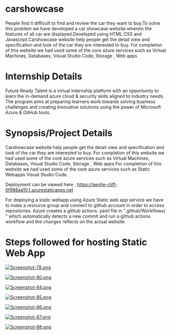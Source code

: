 # carshowcase
People find it difficult to find and review the car they want to buy.To solve this problem we have developed a car showcase website wherein the features of all car are displayed.Developed using HTML CSS and Javascript.Carshowcase website help people get the detail view and specification and look of the car they are interested to buy. For completion of this website we had used some of the core azure services such as Virtual Machines, Databases, Visual Studio Code, Storage , Web apps

# Internship Details
Future Ready Talent is a virtual internship platform with an opportunity to learn the in-demand azure cloud & security skills aligned to industry needs. The program aims at preparing learners work towards solving business challenges and creating innovative solutions using the power of Microsoft Azure & GitHub tools.

# Synopsis/Project Details

Carshowcase website help people get the detail view and specification and look of the car they are interested to buy. For completion of this website we had used some of the core azure services such as Virtual Machines, Databases, Visual Studio Code, Storage , Web apps.For completion of this website we had used some of the core azure services such as Static Webapps Visual Studio Code.

Deployment can be viewed here : https://gentle-cliff-0f988aa10.1.azurestaticapps.net

For deploying a static webapp using Azure Static web app service we have to make a resource group and connect to github account in order to access repositories. Azure creates a github actions .yaml file in ".github/Workflows/ " which automatically detects a new commit and run a github actions workflow and the changes reflects on the actual website.

# Steps followed for hosting Static Web App
[![Screenshot-78.png](https://i.postimg.cc/B6r6BSXK/Screenshot-78.png)](https://postimg.cc/471sJTvf)

[![Screenshot-80.png](https://i.postimg.cc/90kDSd8r/Screenshot-80.png)](https://postimg.cc/rRSyRrLk)

[![Screenshot-84.png](https://i.postimg.cc/jjrfj5CH/Screenshot-84.png)](https://postimg.cc/sMwx63Yx)

[![Screenshot-85.png](https://i.postimg.cc/j29wYqGJ/Screenshot-85.png)](https://postimg.cc/CnGLj0MF)

[![Screenshot-86.png](https://i.postimg.cc/rpcdkPYg/Screenshot-86.png)](https://postimg.cc/18CR0JSN)

[![Screenshot-87.png](https://i.postimg.cc/CdTh4R3J/Screenshot-87.png)](https://postimg.cc/cthGxL48)

[![Screenshot-88.png](https://i.postimg.cc/SKTzfGDr/Screenshot-88.png)](https://postimg.cc/4KcdJpC7)

